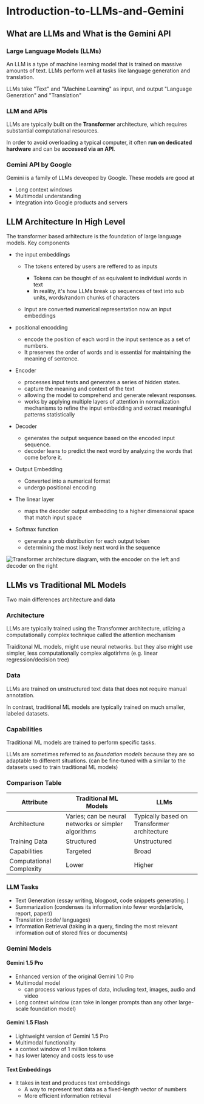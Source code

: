 # Introduction-to-LLMs-and-Gemini

## What are LLMs and What is the Gemini API

### Large Language Models (LLMs)

An LLM is a type of machine learning model that is trained on massive amounts of text. LLMs perform well at tasks like language generation and translation.

LLMs take "Text" and "Machine Learning" as input, and output "Language Generation" and "Translation"

### LLM and APIs

LLMs are typically built on the **Transformer** architecture, which requires substantial computational resources.

 In order to avoid overloading a typical computer, it often **run on dedicated hardware** and can be **accessed via an API**.



### Gemini API by Google

Gemini is a family of LLMs deveoped by Google. These models are good at
- Long context windows
- Multimodal understanding
- Integration into Google products and servers

## LLM Architecture In High Level

The transformer based arhitecture is the foundation of large language models.
Key components
- the input embeddings
  - The tokens entered by users are reffered to as inputs
    - Tokens can be thought of as equivalent to individual words in text
    - In reality, it's how LLMs break up sequences of text into sub units, words/random chunks of characters

  - Input are converted numerical representation now an input embeddings

- positional encodding
  - encode the position of each word in the input sentence as a set of numbers.
  - It preserves the order of words and is essential for maintaining the meaning of sentence.

- Encoder
  - processes input texts and generates a series of hidden states.
  - capture the meaning and context of the text
  - allowing the model to comprehend and generate relevant responses.
  - works by applying multiple layers of attention in normalization mechanisms to refine the input embedding and extract meaningful patterns statistically

- Decoder
  - generates the output sequence based on the encoded input sequence.
  - decoder leans to predict the next word by analyzing the words that come before it.

- Output Embedding
  - Converted into a numerical format 
  - undergo positional encoding

- The linear layer
  - maps the decoder output embedding to a higher dimensional space that match input space

- Softmax function
  - generate a prob distribution for each output token
  - determining the most likely next word in the sequence


![Transformer architecture diagram, with the encoder on the left and decoder on the right](https://video.udacity-data.com/topher/2023/December/658ca9d7_erin-slides-sandbox-transformer/erin-slides-sandbox-transformer.jpeg)

## LLMs vs Traditional ML Models

Two main differences architecture and data



### Architecture

LLMs are typically trained using the Transformer architecture, utlizing a computationally complex technique called the attention mechanism

Traiditonal ML models, might use neural networks. but they also might use simpler, less computationally complex algotirhms (e.g. linear regression/decision tree)

### Data

LLMs are trained on unstructured text data that does not require manual annotation.

In contrast, traditional ML models are typically trained on much smaller, labeled datasets. 



### Capabilities

Traditional ML models are trained to perform specific tasks.

LLMs are sometimes referred to as *foundation models* because they are so adaptable to different situations.  (can be fine-tuned with a similar to the datasets used to train traditional ML models)



### Comparison Table

| Attribute                | Traditional ML Models                                | LLMs                                        |
| ------------------------ | ---------------------------------------------------- | ------------------------------------------- |
| Architecture             | Varies; can be neural networks or simpler algorithms | Typically based on Transformer architecture |
| Training Data            | Structured                                           | Unstructured                                |
| Capabilities             | Targeted                                             | Broad                                       |
| Computational Complexity | Lower                                                | Higher                                      |



### LLM Tasks

- Text Generation (essay writing,  blogpost, code snippets generating. )
- Summarization (condenses its information into fewer words(article, report, paper))
- Translation (code/ languages)
- Information Retrieval (taking in a query, finding the most relevant information out of stored files or documents)

### Gemini Models

#### Gemini 1.5 Pro

- Enhanced version of the original Gemini 1.0 Pro
- Multimodal model
  - can process various types of data, including text, images, audio and video
- Long context window (can take in longer prompts than any other large-scale foundation model)

#### Gemini 1.5 Flash

- Lightweight version of Gemini 1.5 Pro
- Multimodal functionality 
- a context window of 1 million tokens
-  has lower latency and costs less to use

#### Text Embeddings

- It takes in text and produces text embeddings
  - A way to represent text data as a fixed-length vector of numbers
  - More efficient information retrieval
